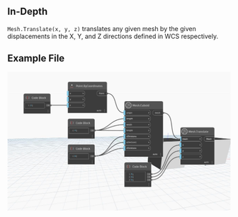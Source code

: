 ## In-Depth
`Mesh.Translate(x, y, z)` translates any given mesh by the given displacements in the X, Y, and Z directions defined in WCS respectively.

## Example File

![Example](./Autodesk.DesignScript.Geometry.Mesh.Translate(mesh,%20x,%20y,%20z)_img.jpg)